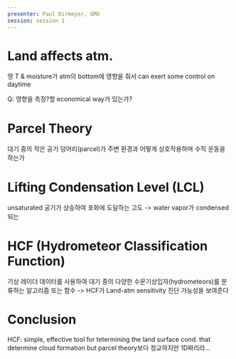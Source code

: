 ```yaml
---
presenter: Paul Dirmeyer, GMU
session: session 1
---
```

# Land affects atm.
땅 T & moisture가 atm의 bottom에 영향을 줘서  can exert some control on daytime 



Q: 영향을 측정?할 economical way가 있는가?

# Parcel Theory
대기 중의 작은 공기 덩어리(parcel)가 주변 환경과 어떻게 상호작용하며 수직 운동을 하는가

# Lifting Condensation Level (LCL)
unsaturated 공기가 상승하여 포화에 도달하는 고도
-> water vapor가 condensed되는

# HCF (Hydrometeor Classification Function)
기상 레이더 데이터를 사용하여 대기 중의 다양한 수문기상입자(hydrometeors)를 분류하는 알고리즘 또는 함수
-> HCF가 Land-atm sensitivity 진단 가능성을 보여준다 

# Conclusion
HCF: simple, effective tool for tetermining the land surface cond. that determine cloud formation
but parcel theory보다 정교하지만 1D짜리라...
